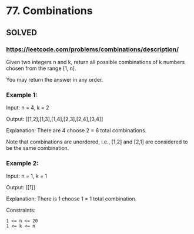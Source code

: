 # 77. Combinations

## SOLVED

### https://leetcode.com/problems/combinations/description/

Given two integers n and k, return all possible combinations of k numbers chosen from the range [1, n].

You may return the answer in any order.



### Example 1:

Input: n = 4, k = 2

Output: [[1,2],[1,3],[1,4],[2,3],[2,4],[3,4]]

Explanation: There are 4 choose 2 = 6 total combinations.

Note that combinations are unordered, i.e., [1,2] and [2,1] are considered to be the same combination.

### Example 2:

Input: n = 1, k = 1

Output: [[1]]

Explanation: There is 1 choose 1 = 1 total combination.



Constraints:

    1 <= n <= 20
    1 <= k <= n

